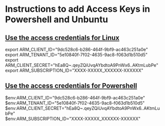 # Instructions to add Access Keys in Powershell and Unbuntu

##  <ins>Use the access credentials for Linux
export ARM_CLIENT_ID="9dc528c6-b286-464f-9bf9-ac463c251a0e" \
export ARM_TENANT_ID="5e10840f-7f02-4635-9ac8-f063d1b510d5" \
export ARM_CLIENT_SECRET="hEa8Q~.qeyZQiUvqAYbdtoA9PnWx6..AKtmLubPe" \
export ARM_SUBSCRIPTION_ID="XXXX-XXXXX_XXXXXX-XXXXXX"

##  <ins>Use the access credentials for Powershell 
$env:ARM_CLIENT_ID="9dc528c6-b286-464f-9bf9-ac463c251a0e" \
$env:ARM_TENANT_ID="5e10840f-7f02-4635-9ac8-f063d1b510d5" \
$env:ARM_CLIENT_SECRET="hEa8Q~.qeyZQiUvqAYbdtoA9PnWx6..AKtmLubPe" \
$env:ARM_SUBSCRIPTION_ID="XXXX-XXXXX_XXXXXX-XXXXXX" 
